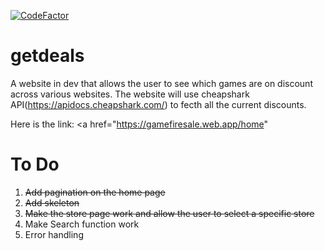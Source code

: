 <a href="https://www.codefactor.io/repository/github/alen-loforte/dealfinder"><img src="https://www.codefactor.io/repository/github/alen-loforte/dealfinder/badge" alt="CodeFactor" /></a>

# getdeals

A website in dev that allows the user to see which games are on discount across various websites.
The website will use cheapshark API(https://apidocs.cheapshark.com/) to fecth all the current discounts.

Here is the link: <a href="https://gamefiresale.web.app/home" </a>

# To Do
1. ~~Add pagination on the home page~~
2. ~~Add skeleton~~
3. ~~Make the store page work and allow the user to select a specific store~~
4. Make Search function work
5. Error handling
